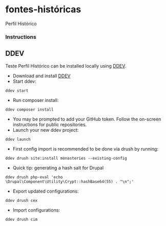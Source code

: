 # fontes-históricas
Perfil Histórico

### Instructions
###
## DDEV
Teste
Perfil Histórico can be installed locally using [DDEV](https://ddev.com/).
* Download and install [DDEV](https://github.com/drud/ddev)
* Start ddev:
```
ddev start
```
* Run composer install:
```
ddev composer install
```
* You may be prompted to add your GitHub token. Follow the on-screen instructions for public repositories.
* Launch your new ddev project:
```
ddev launch
```
* First config import is recommended to be done via drush by running:
```
ddev drush site:install monasteries --existing-config
```
* Quick tip: generating a hash salt for Drupal
```
ddev drush php-eval 'echo \Drupal\Component\Utility\Crypt::hashBase64(55) . "\n";'
```
* Export updated configurations:
```
ddev drush cex
```
* Import configurations:
```
ddev drush cim
```
